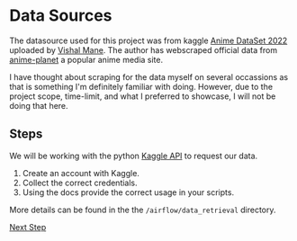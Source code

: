 # Data Sources

The datasource used for this project was from kaggle [Anime DataSet 2022](https://www.kaggle.com/datasets/vishalmane10/anime-dataset-2022) uploaded by [Vishal Mane](). The author has webscraped official data from [anime-planet](https://www.anime-planet.com/) a popular anime media site.


I have thought about scraping for the data myself on several occassions as that is something I'm definitely familiar with doing. However, due to the project scope, time-limit, and what I preferred to showcase, I will not be doing that here.

## Steps
We will be working with the python [Kaggle API](https://github.com/Kaggle/kaggle-api) to request our data.

1. Create an account with Kaggle.
2. Collect the correct credentials.
3. Using the docs provide the correct usage in your scripts.

More details can be found in the the ```/airflow/data_retrieval``` directory.

[Next Step](https://github.com/jaytar0/DE_flow_anime_2022/blob/main/md_collection/docker_airflow.md)
